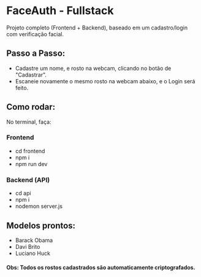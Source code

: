 
# FaceAuth - Fullstack

 Projeto completo (Frontend + Backend), baseado em um cadastro/login com verificação facial.

## Passo a Passo:

- Cadastre um nome, e rosto na webcam, clicando no botão de "Cadastrar".
- Escaneie novamente o mesmo rosto na webcam abaixo, e o Login será feito.

## Como rodar:

No terminal, faça:

### Frontend 

- cd frontend
- npm i
- npm run dev

### Backend (API)

- cd api
- npm i
- nodemon server.js

## Modelos prontos:

- Barack Obama
- Davi Brito
- Luciano Huck

#### Obs: Todos os rostos cadastrados são automaticamente criptografados.
